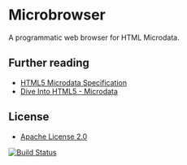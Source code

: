 Microbrowser
============

A programmatic web browser for HTML Microdata.

Further reading
---------------

* [HTML5 Microdata Specification](https://html.spec.whatwg.org/multipage/microdata.html)
* [Dive Into HTML5 - Microdata](http://diveintohtml5.info/extensibility.html)

License
-------

* [Apache License 2.0](http://www.apache.org/licenses/LICENSE-2.0.html)

[![Build Status](https://travis-ci.org/markhobson/microbrowser.svg?branch=master)](https://travis-ci.org/markhobson/microbrowser)
